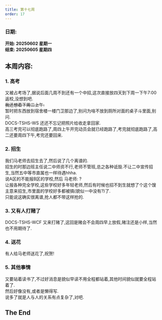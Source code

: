 ```yaml
---
title: 第十七周
order: 17
---
```


### 日期:  
**开始: 20250602 星期一**  
**结束: 20250605 星期四**  

## 本周内容:  

### 1. 高考

又被占考场了,据说后面几周不到还有一个中招,这次直接放四天到下周一下午7:00返校,没想到吧.  
~~我还想着下周二上午.~~  
暂时把东西放到宿舍楼一楼门卫那边了,别问为啥不放到厕所对面的桌子斗里面,别问.  
DOCS-TSHS-WS 还还不忘记把照片给收走拿回家.  
高三考完可以彻底跑路了,周四上午开完动员会就已经跑路了,考完就彻底跑路了,高二还要周四下午,考完还要回来.  

### 2. 招生

我们马老师去招生去了,然后说了几个离谱的.  
招生的时那边班主任说二中师资不行,老师不管班,总之各种诋毁.不让二中宣传招生,当然五中等市直属也一样待遇hhha.  
说A区的不能报B区的学校,然后 马老师: ?  
让报各种完全学校,这些学校好多年轻老师,然后有时候也招不到生就想了个这个馊主意来招生,市里面的学校好多都被搞(貌似一中没有?)了.  
只能说这确实很离谱,抢人都不带这样抢的.  

### 3. 又有人打赌了  

DOCS-TSHS-WCF 又来打赌了,这回是赌会不会周四早上放假,赌注还是小样,当然也不用期待了.  

### 4. 送花

有人给马老师送花了,祝贺!  

### 5. 其他事情

又要站着读书了,不过好消息是貌似早读不用全程都站着,其他时间貌似就要全程站着了.  
然后好像没有,或者是懒得写.  
说多了就是人与人的关系有点复杂了,对吧.  

## The End